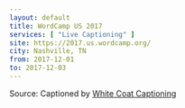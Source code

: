 ```yaml
---
layout: default
title: WordCamp US 2017
services: [ "Live Captioning" ]
site: https://2017.us.wordcamp.org/
city: Nashville, TN 
from: 2017-12-01
to: 2017-12-03
---
```


Source: Captioned by [White Coat Captioning](http://www.whitecoatcaptioning.com/)